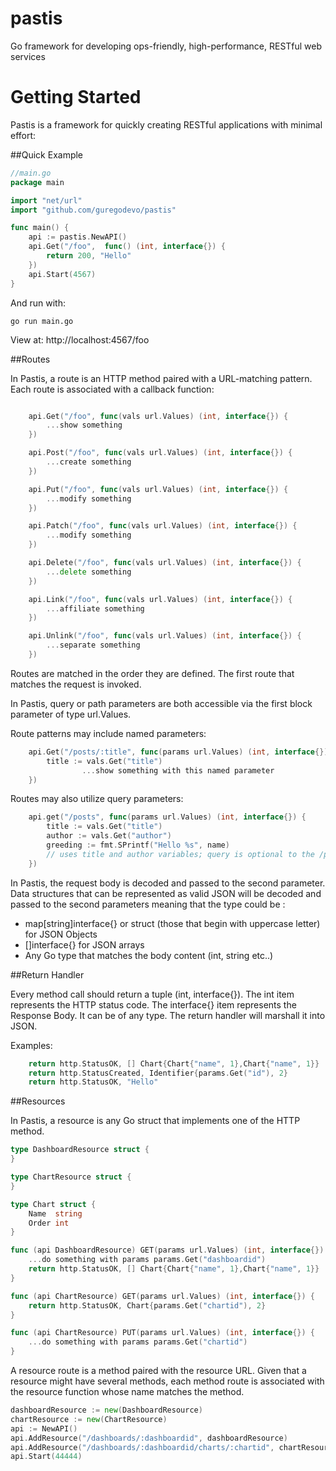 pastis
======

Go framework for developing ops-friendly, high-performance, RESTful web services


Getting Started
===============

Pastis is a framework for quickly creating RESTful applications with minimal effort: 

##Quick Example

```go
//main.go
package main

import "net/url"
import "github.com/guregodevo/pastis"

func main() {
	api := pastis.NewAPI()
	api.Get("/foo",  func() (int, interface{}) {
		return 200, "Hello"
	})
	api.Start(4567)
}
```

And run with:

```
go run main.go
```

View at: http://localhost:4567/foo

##Routes

In Pastis, a route is an HTTP method paired with a URL-matching pattern.
Each route is associated with a callback function: 

```go

	api.Get("/foo", func(vals url.Values) (int, interface{}) {
		...show something
	})

	api.Post("/foo", func(vals url.Values) (int, interface{}) {
		...create something
	})

	api.Put("/foo", func(vals url.Values) (int, interface{}) {
		...modify something
	})

	api.Patch("/foo", func(vals url.Values) (int, interface{}) {
		...modify something
	})

	api.Delete("/foo", func(vals url.Values) (int, interface{}) {
		...delete something
	})

	api.Link("/foo", func(vals url.Values) (int, interface{}) {
		...affiliate something
	})

	api.Unlink("/foo", func(vals url.Values) (int, interface{}) {
		...separate something
	})
```

Routes are matched in the order they are defined. The first route that matches the request is invoked.

In Pastis, query or path parameters are both accessible via the first block parameter of type url.Values.

Route patterns may include named parameters:

```go
	api.Get("/posts/:title", func(params url.Values) (int, interface{}) {
		title := vals.Get("title")
                ...show something with this named parameter
	})
```

Routes may also utilize query parameters:

```go
	api.get("/posts", func(params url.Values) (int, interface{}) {
		title := vals.Get("title")
		author := vals.Get("author")
		greeding := fmt.SPrintf("Hello %s", name)	
		// uses title and author variables; query is optional to the /posts route
	})
```

In Pastis, the request body is decoded and passed to the second parameter.
Data structures that can be represented as valid JSON will be decoded and passed to the second parameters meaning that the type could be : 
 * map[string]interface{}  or struct (those that begin with uppercase letter) for JSON Objects
 * []interface{}  for JSON arrays
 * Any Go type that matches the body content (int, string etc..)

##Return Handler

Every method call should return a tuple (int, interface{}). The int item represents the HTTP status code. The interface{} item represents the Response Body. It can be of any type. The return handler will marshall it into JSON.

Examples:
```go
	return http.StatusOK, [] Chart{Chart{"name", 1},Chart{"name", 1}}
	return http.StatusCreated, Identifier{params.Get("id"), 2}
	return http.StatusOK, "Hello"
```

##Resources

In Pastis, a resource is any Go struct that implements one of the HTTP method. 

```go
type DashboardResource struct {
}

type ChartResource struct {
}

type Chart struct {
	Name  string
	Order int
}

func (api DashboardResource) GET(params url.Values) (int, interface{}) {
	...do something with params params.Get("dashboardid")	
	return http.StatusOK, [] Chart{Chart{"name", 1},Chart{"name", 1}}
}

func (api ChartResource) GET(params url.Values) (int, interface{}) {
	return http.StatusOK, Chart{params.Get("chartid"), 2}
}

func (api ChartResource) PUT(params url.Values) (int, interface{}) {
	...do something with params params.Get("chartid")
}
```

A resource route is a method paired with the resource URL. 
Given that a resource might have several methods, each method route is associated with the resource function whose name matches the method. 

```go
dashboardResource := new(DashboardResource)
chartResource := new(ChartResource)
api := NewAPI()
api.AddResource("/dashboards/:dashboardid", dashboardResource)
api.AddResource("/dashboards/:dashboardid/charts/:chartid", chartResource, )
api.Start(44444)
```




